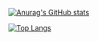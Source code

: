 [![Anurag's GitHub stats](https://github-readme-stats.vercel.app/api?username=jujulian3&theme=midnight-purple&show_icons=true&count_private=true)](https://github.com/anuraghazra/github-readme-stats)

[![Top Langs](https://github-readme-stats.vercel.app/api/top-langs/?username=jujulian3&layout=compact&card_width=445&langs_count=10&custom_title=Public%20repo%20Languages)](https://github.com/anuraghazra/github-readme-stats)

